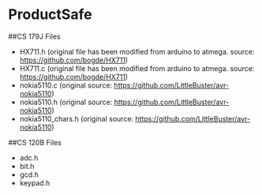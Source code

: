 # ProductSafe

##CS 179J Files
 * HX711.h (original file has been modified from arduino to atmega. source: https://github.com/bogde/HX711)
 * HX711.c (original file has been modified from arduino to atmega. source: https://github.com/bogde/HX711)
 * nokia5110.c (original source: https://github.com/LittleBuster/avr-nokia5110)
 * nokia5110.h (original source: https://github.com/LittleBuster/avr-nokia5110)
 * nokia5110_chars.h (original source: https://github.com/LittleBuster/avr-nokia5110)

 
##CS 120B Files
 * adc.h
 * bit.h
 * gcd.h
 * keypad.h